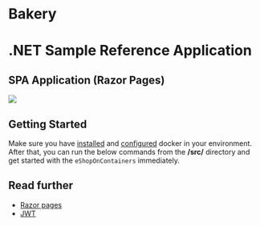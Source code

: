 # Bakery

# .NET Sample Reference Application

## SPA Application (Razor Pages)

![](img/bakeryIndex.png)

## Getting Started

Make sure you have [installed](https://docs.docker.com/docker-for-windows/install/) and [configured](https://github.com/dotnet-architecture/eShopOnContainers/wiki/Windows-setup#configure-docker) docker in your environment. After that, you can run the below commands from the **/src/** directory and get started with the `eShopOnContainers` immediately.

## Read further

- [Razor pages](https://www.learnrazorpages.com/razor-pages/tutorial/bakery)
- [JWT](https://codepedia.info/jwt-authentication-in-aspnet-core-web-api-token)
